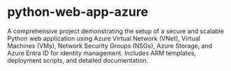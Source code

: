 # python-web-app-azure
A comprehensive project demonstrating the setup of a secure and scalable Python web application using Azure Virtual Network (VNet), Virtual Machines (VMs), Network Security Groups (NSGs), Azure Storage, and Azure Entra ID for identity management. Includes ARM templates, deployment scripts, and detailed documentation.
